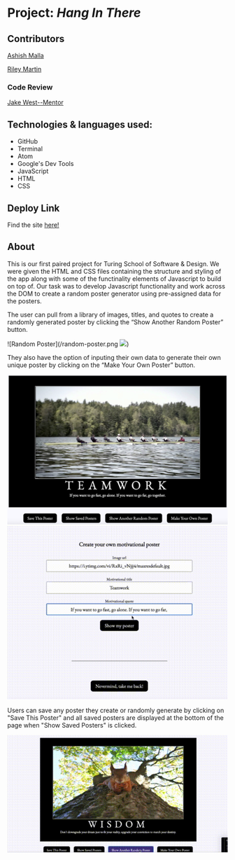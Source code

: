 # Project: *Hang In There*

## Contributors
[Ashish Malla](https://github.com/asiisii)

[Riley Martin](https://github.com/RMartin0717)

### Code Review

[Jake West--Mentor](https://github.com/jkwest-93)

## Technologies & languages used:
- GitHub
- Terminal
- Atom
- Google's Dev Tools
- JavaScript
- HTML
- CSS

## Deploy Link
Find the site [here!](https://asiisii.github.io/hang-in-there-boilerplate/)

## About
This is our first paired project for Turing School of Software & Design. We were given the HTML and CSS files containing the structure and styling of the app along with some of the functinality elements of Javascript to build on top of. Our task was to develop Javascript functionality and work across the DOM to create a random poster generator using pre-assigned data for the posters. 

The user can pull from a library of images, titles, and quotes to create a randomly generated poster by clicking the “Show Another Random Poster” button. 

![Random Poster](/random-poster.png <img src="/random-poster.pngg" width="200">)

They also have the option of inputing their own data to generate their own unique poster by clicking on the “Make Your Own Poster” button. 

![Create Poster](/created-poster.png)
![Create Poster Gif](/create-new-poster.gif) 

Users can save any poster they create or randomly generate by clicking on "Save This Poster" and all saved posters are displayed at the bottom of the page when "Show Saved Posters" is clicked.


![Save Poster Gif](/save-poster.gif)



